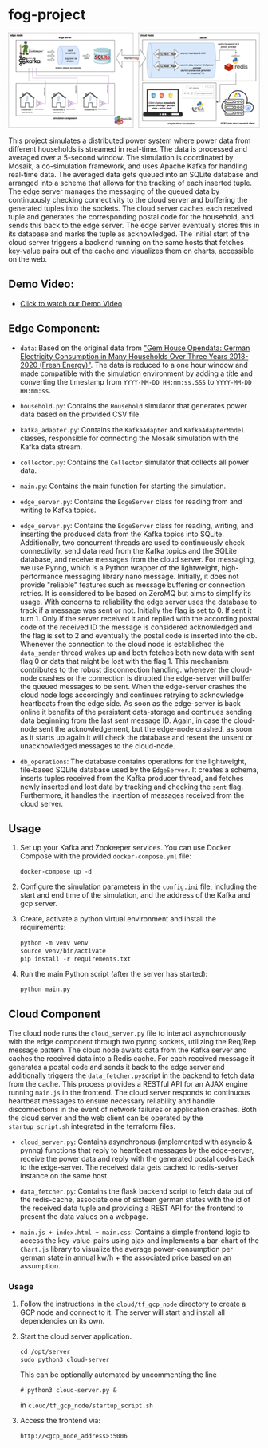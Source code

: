 # fog-project

![schema](./documents/schema/schema.png)

This project simulates a distributed power system where power data from
different households is streamed in real-time. The data is processed and
averaged over a 5-second window. The simulation is coordinated by Mosaik, a
co-simulation framework, and uses Apache Kafka for handling real-time data. The
averaged data gets queued into an SQLite database and arranged into a schema
that allows for the tracking of each inserted tuple. The edge server manages the
messaging of the queued data by continuously checking connectivity to the cloud
server and buffering the generated tuples into the sockets. The cloud server
caches each received tuple and generates the corresponding postal code for the
household, and sends this back to the edge server. The edge server eventually
stores this in its database and marks the tuple as acknowledged. The initial
start of the cloud server triggers a backend running on the same hosts that
fetches key-value pairs out of the cache and visualizes them on charts,
accessible on the web.

## Demo Video:

- [Click to watch our Demo Video](./fog-proto_demo.mp4)

## Edge Component:

- `data`: Based on the original data from ["Gem House Opendata: German
  Electricity Consumption in Many Households Over Three Years 2018-2020 (Fresh
  Energy)"](https://ieee-dataport.org/node/4576/). The data is reduced to a one
  hour window and made compatible with the simulation environment by adding a
  title and converting the timestamp from `YYYY-MM-DD HH:mm:ss.SSS` to
  `YYYY-MM-DD HH:mm:ss`.

- `household.py`: Contains the `Household` simulator that generates power data
  based on the provided CSV file.

- `kafka_adapter.py`: Contains the `KafkaAdapter` and `KafkaAdapterModel`
  classes, responsible for connecting the Mosaik simulation with the Kafka data
  stream.

- `collector.py`: Contains the `Collector` simulator that collects all power
  data.

- `main.py`: Contains the main function for starting the simulation.

- `edge_server.py`: Contains the `EdgeServer` class for reading from and
  writing to Kafka topics.

- `edge_server.py`: Contains the `EdgeServer` class for reading, writing, and
  inserting the produced data from the Kafka topics into SQLite. Additionally,
  two concurrent threads are used to continuously check connectivity, send
  data read from the Kafka topics and the SQLite database, and receive
  messages from the cloud server. For messaging, we use Pynng, which is a
  Python wrapper of the lightweight, high-performance messaging library nano message.
  Initially, it does not provide "reliable" features such as message buffering
  or connection retries. It is considered to be based on ZeroMQ but aims to
  simplify its usage. With concerns to reliability the edge server uses the database to
  track if a message was sent or not. Initially the flag is set to 0. If sent it turn 1.
  Only if the server received it and replied with the according postal code of the received ID
  the message is considered acknowledged and the flag is set to 2 and eventually the postal code
  is inserted into the db. Whenever the connection to the cloud node is established the `data_sender`
  thread wakes up and both fetches both new data with sent flag 0 or data that might be lost with the
  flag 1. This mechanism contributes to the robust disconnection handling. whenever the cloud-node 
  crashes or the connection is dirupted the edge-server will buffer the queued messages to be sent. When the edge-server crashes the cloud node logs accordingly and continues retrying to acknowledge heartbeats from the edge side. As soon as the edge-server is back online it benefits of the persistent data-storage and continues sending data beginning from the last sent message ID. Again, in case the cloud-node sent the acknowledgement, but the edge-node crashed, as soon as it starts up again it will check the database and resent the unsent or unacknowledged messages to the cloud-node.

- `db_operations`: The database contains operations for the lightweight,
  file-based SQLite database used by the `EdgeServer`. It creates a schema,
  inserts tuples received from the Kafka producer thread, and fetches newly
  inserted and lost data by tracking and checking the `sent` flag. Furthermore,
  it handles the insertion of messages received from the cloud server.

## Usage

1. Set up your Kafka and Zookeeper services. You can use Docker Compose with
   the provided `docker-compose.yml` file:

    ```
    docker-compose up -d
    ```

2. Configure the simulation parameters in the `config.ini` file, including the
   start and end time of the simulation, and the address of the Kafka and gcp
   server.

4. Create, activate a python virtual environment and install the requirements:

    ```
    python -m venv venv
    source venv/bin/activate
    pip install -r requirements.txt
    ```

3. Run the main Python script (after the server has started):

    ```
    python main.py
    ```

## Cloud Component

The cloud node runs the `cloud_server.py` file to interact asynchronously with
the edge component through two pynng sockets, utilizing the Req/Rep message pattern. 
The cloud node awaits data from the Kafka server and caches the received data into
a Redis cache. For each received message it generates a postal code and sends it back 
to the edge server and additionally triggers the `data_fetcher.py`script in the backend
to fetch data from the cache. This process provides a RESTful API for an AJAX engine
running `main.js` in the frontend. The cloud server responds to continuous heartbeat
messages to ensure necessary reliability and handle disconnections in the event of 
network failures or application crashes. Both the cloud server and the web client can be operated by 
the `startup_script.sh` integrated in the terraform files.

- `cloud_server.py`: Contains asynchronous (implemented with asyncio & pynng)
  functions that reply to heartbeat messages by the edge-server, receive
  the power data and reply with the generated postal codes back to the
  edge-server. The received data gets cached to redis-server instance on the
  same host.

- `data_fetcher.py`: Contains the flask backend script to fetch data out of the
  redis-cache, associate one of sixteen german states with the id of the
  received data tuple and providing a REST API for the frontend to present the
  data values on a webpage.

- `main.js + index.html + main.css`: Contains a simple frontend logic to access
  the key-value-pairs using ajax and implements a bar-chart of the `Chart.js`
  library to visualize the average power-consumption per german state in annual
  kw/h + the associated price based on an assumption.

### Usage

1. Follow the instructions in the `cloud/tf_gcp_node` directory to create a GCP
   node and connect to it. The server will start and install all dependencies
   on its own.

2. Start the cloud server application.

    ```
    cd /opt/server
    sudo python3 cloud-server
    ```

   This can be optionally automated by uncommenting the line

    ```
    # python3 cloud-server.py &
    ```

    in `cloud/tf_gcp_node/startup_script.sh`

4. Access the frontend via:

    ```
    http://<gcp_node_address>:5006
    ```
